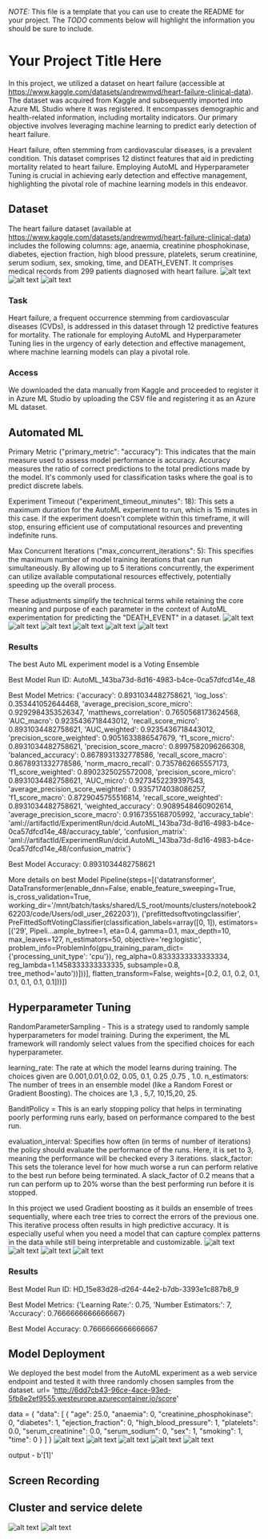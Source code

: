 *NOTE:* This file is a template that you can use to create the README for your project. The *TODO* comments below will highlight the information you should be sure to include.

# Your Project Title Here
In this project, we utilized a dataset on heart failure (accessible at https://www.kaggle.com/datasets/andrewmvd/heart-failure-clinical-data). The dataset was acquired from Kaggle and subsequently imported into Azure ML Studio where it was registered. It encompasses demographic and health-related information, including mortality indicators. Our primary objective involves leveraging machine learning to predict early detection of heart failure.

Heart failure, often stemming from cardiovascular diseases, is a prevalent condition. This dataset comprises 12 distinct features that aid in predicting mortality related to heart failure. Employing AutoML and Hyperparameter Tuning is crucial in achieving early detection and effective management, highlighting the pivotal role of machine learning models in this endeavor.

## Dataset
The heart failure dataset (available at https://www.kaggle.com/datasets/andrewmvd/heart-failure-clinical-data) includes the following columns: age, anaemia, creatinine phosphokinase, diabetes, ejection fraction, high blood pressure, platelets, serum creatinine, serum sodium, sex, smoking, time, and DEATH_EVENT. It comprises medical records from 299 patients diagnosed with heart failure.
![alt text](image-1.png)
![alt text](image.png)
![alt text](image-2.png)


### Task
Heart failure, a frequent occurrence stemming from cardiovascular diseases (CVDs), is addressed in this dataset through 12 predictive features for mortality. The rationale for employing AutoML and Hyperparameter Tuning lies in the urgency of early detection and effective management, where machine learning models can play a pivotal role.

### Access
We downloaded the data manually from Kaggle and proceeded to register it in Azure ML Studio by uploading the CSV file and registering it as an Azure ML dataset.

## Automated ML
Primary Metric ("primary_metric": "accuracy"): This indicates that the main measure used to assess model performance is accuracy. Accuracy measures the ratio of correct predictions to the total predictions made by the model. It's commonly used for classification tasks where the goal is to predict discrete labels.

Experiment Timeout ("experiment_timeout_minutes": 18): This sets a maximum duration for the AutoML experiment to run, which is 15 minutes in this case. If the experiment doesn't complete within this timeframe, it will stop, ensuring efficient use of computational resources and preventing indefinite runs.

Max Concurrent Iterations ("max_concurrent_iterations": 5): This specifies the maximum number of model training iterations that can run simultaneously. By allowing up to 5 iterations concurrently, the experiment can utilize available computational resources effectively, potentially speeding up the overall process.

These adjustments simplify the technical terms while retaining the core meaning and purpose of each parameter in the context of AutoML experimentation for predicting the "DEATH_EVENT" in a dataset.
![alt text](image-12.png)
![alt text](image-13.png)
![alt text](image-14.png)
![alt text](image-15.png)
![alt text](image-16.png)
![alt text](image-17.png)

### Results
The best Auto ML experiment model is a Voting Ensemble

Best Model Run ID: AutoML_143ba73d-8d16-4983-b4ce-0ca57dfcd14e_48

Best Model Metrics: {'accuracy': 0.8931034482758621, 'log_loss': 0.353441052644468, 'average_precision_score_micro': 0.9292984353526347, 'matthews_correlation': 0.7650568173624568, 'AUC_macro': 0.9235436718443012, 'recall_score_micro': 0.8931034482758621, 'AUC_weighted': 0.9235436718443012, 'precision_score_weighted': 0.9051633886547679, 'f1_score_micro': 0.8931034482758621, 'precision_score_macro': 0.8997582096266308, 'balanced_accuracy': 0.8678931332778586, 'recall_score_macro': 0.8678931332778586, 'norm_macro_recall': 0.7357862665557173, 'f1_score_weighted': 0.8902325025572008, 'precision_score_micro': 0.8931034482758621, 'AUC_micro': 0.9273452239397543, 'average_precision_score_weighted': 0.9357174038086257, 'f1_score_macro': 0.8729045755516814, 'recall_score_weighted': 0.8931034482758621, 'weighted_accuracy': 0.9089548460902614, 'average_precision_score_macro': 0.9167355168705992, 'accuracy_table': 'aml://artifactId/ExperimentRun/dcid.AutoML_143ba73d-8d16-4983-b4ce-0ca57dfcd14e_48/accuracy_table', 'confusion_matrix': 'aml://artifactId/ExperimentRun/dcid.AutoML_143ba73d-8d16-4983-b4ce-0ca57dfcd14e_48/confusion_matrix'}

Best Model Accuracy: 0.8931034482758621

More details on best Model Pipeline(steps=[('datatransformer',
                 DataTransformer(enable_dnn=False, enable_feature_sweeping=True, is_cross_validation=True, working_dir='/mnt/batch/tasks/shared/LS_root/mounts/clusters/notebook262203/code/Users/odl_user_262203')),
                ('prefittedsoftvotingclassifier',
                 PreFittedSoftVotingClassifier(classification_labels=array([0, 1]), estimators=[('29', Pipeli...ample_bytree=1, eta=0.4, gamma=0.1, max_depth=10, max_leaves=127, n_estimators=50, objective='reg:logistic', problem_info=ProblemInfo(gpu_training_param_dict={'processing_unit_type': 'cpu'}), reg_alpha=0.8333333333333334, reg_lambda=1.1458333333333335, subsample=0.8, tree_method='auto'))]))], flatten_transform=False, weights=[0.2, 0.1, 0.2, 0.1, 0.1, 0.1, 0.1, 0.1]))])

## Hyperparameter Tuning
RandomParameterSampling - This is a strategy used to randomly sample hyperparameters for model training. During the experiment, the ML framework will randomly select values from the specified choices for each hyperparameter.

learning_rate: The rate at which the model learns during training. The choices given are 0.001,0.01,0.02, 0.05, 0.1, 0.25 ,0.75 , 1.0.
n_estimators: The number of trees in an ensemble model (like a Random Forest or Gradient Boosting). The choices are 1,3 , 5,7, 10,15,20, 25.

BanditPolicy = This is an early stopping policy that helps in terminating poorly performing runs early, based on performance compared to the best run.

evaluation_interval: Specifies how often (in terms of number of iterations) the policy should evaluate the performance of the runs. Here, it is set to 3, meaning the performance will be checked every 3 iterations.
slack_factor: This sets the tolerance level for how much worse a run can perform relative to the best run before being terminated. A slack_factor of 0.2 means that a run can perform up to 20% worse than the best performing run before it is stopped.

In this project we used Gradient boosting as it builds an ensemble of trees sequentially, where each tree tries to correct the errors of the previous one. This iterative process often results in high predictive accuracy.  It is especially useful when you need a model that can capture complex patterns in the data while still being interpretable and customizable.
![alt text](image-10.png)
![alt text](image-11.png)
![alt text](image-18.png)
![alt text](image-19.png)
### Results
Best Model Run ID: HD_15e83d28-d264-44e2-b7db-3393e1c887b8_9

Best Model Metrics: {'Learning Rate:': 0.75, 'Number Estimators:': 7, 'Accuracy': 0.7666666666666667}

Best Model Accuracy: 0.7666666666666667

## Model Deployment
We deployed the best model from the AutoML experiment as a web service endpoint and tested it with three randomly chosen samples from the dataset.
url= 'http://6dd7cb43-96ce-4ace-93ed-5fb8e2ef9555.westeurope.azurecontainer.io/score'

data =  {
  "data": [
    {
      "age": 25.0,
      "anaemia": 0,
      "creatinine_phosphokinase": 0,
      "diabetes": 1,
      "ejection_fraction": 0,
      "high_blood_pressure": 1,
      "platelets": 0.0,
      "serum_creatinine": 0.0,
      "serum_sodium": 0,
      "sex": 1,
      "smoking": 1,
      "time": 0
    }
  ]
}
![alt text](image-6.png)
![alt text](image-7.png)
![alt text](image-8.png)
![alt text](image-9.png)
![alt text](image-20.png)


output - b'[1]'
## Screen Recording


## Cluster and service delete
![alt text](image-3.png)
![alt text](image-4.png)
